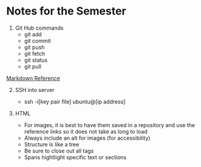 # Notes for the Semester

1. Git Hub commands
    - git add 
    - git commit
    - git push
    - git fetch
    - git status
    - git pull

[Markdown Reference](https://docs.github.com/en/get-started/writing-on-github/getting-started-with-writing-and-formatting-on-github/basic-writing-and-formatting-syntax)

2. SSH into server
    - ssh -i[key pair file] ubuntu@[ip address]

3. HTML
    - For images, it is best to have them saved in a repository and use the reference links so it does not take as long to load
    - Always include an alt for images (for accessibility)
    - Structure is like a tree
    - Be sure to close out all tags
    - Spans hightlight specific text or sections
    
